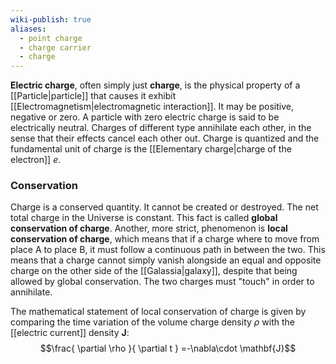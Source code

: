 ```yaml
---
wiki-publish: true
aliases:
  - point charge
  - charge carrier
  - charge
---
```

**Electric charge**, often simply just **charge**, is the physical property of a [[Particle|particle]] that causes it exhibit [[Electromagnetism|electromagnetic interaction]]. It may be positive, negative or zero. A particle with zero electric charge is said to be electrically neutral. Charges of different type annihilate each other, in the sense that their effects cancel each other out. Charge is quantized and the fundamental unit of charge is the [[Elementary charge|charge of the electron]] $e$.
### Conservation
Charge is a conserved quantity. It cannot be created or destroyed. The net total charge in the Universe is constant. This fact is called **global conservation of charge**. Another, more strict, phenomenon is **local conservation of charge**, which means that if a charge where to move from place A to place B, it must follow a continuous path in between the two. This means that a charge cannot simply vanish alongside an equal and opposite charge on the other side of the [[Galassia|galaxy]], despite that being allowed by global conservation. The two charges must "touch" in order to annihilate.

The mathematical statement of local conservation of charge is given by comparing the time variation of the volume charge density $\rho$ with the [[electric current]] density $\mathbf{J}$:
$$\frac{ \partial \rho }{ \partial t } =-\nabla\cdot \mathbf{J}$$

